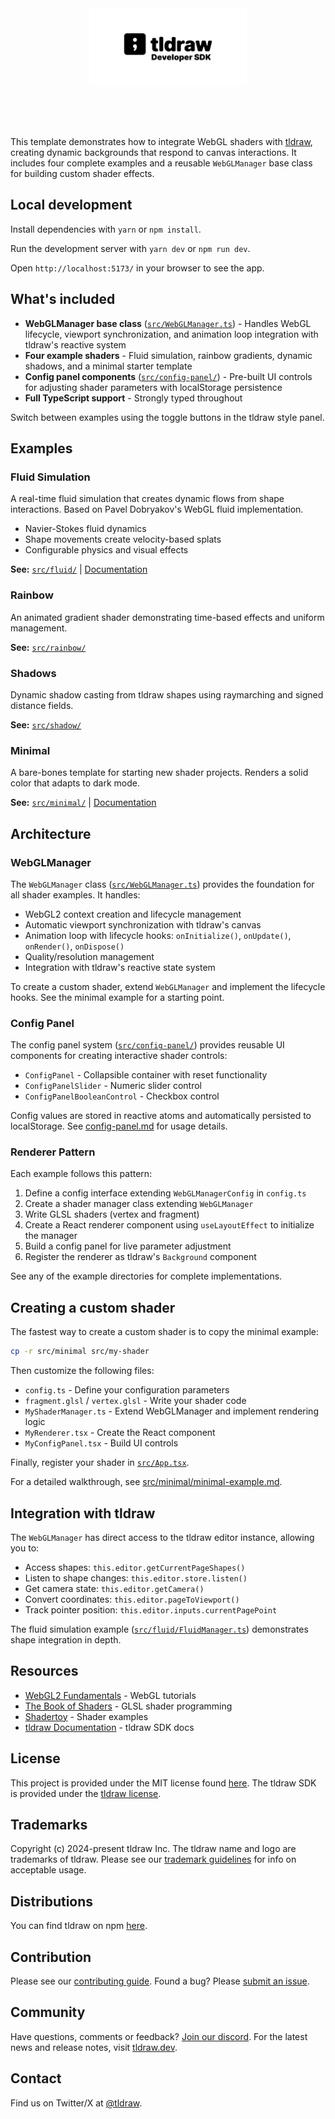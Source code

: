 <div alt style="text-align: center; transform: scale(.5);">
	<picture>
		<source media="(prefers-color-scheme: dark)" srcset="https://raw.githubusercontent.com/tldraw/tldraw/main/assets/github-hero-dark.png" />
		<img alt="tldraw" src="https://raw.githubusercontent.com/tldraw/tldraw/main/assets/github-hero-light.png" />
	</picture>
</div>

This template demonstrates how to integrate WebGL shaders with [tldraw](https://github.com/tldraw/tldraw), creating dynamic backgrounds that respond to canvas interactions. It includes four complete examples and a reusable `WebGLManager` base class for building custom shader effects.

## Local development

Install dependencies with `yarn` or `npm install`.

Run the development server with `yarn dev` or `npm run dev`.

Open `http://localhost:5173/` in your browser to see the app.

## What's included

- **WebGLManager base class** ([`src/WebGLManager.ts`](src/WebGLManager.ts)) - Handles WebGL lifecycle, viewport synchronization, and animation loop integration with tldraw's reactive system
- **Four example shaders** - Fluid simulation, rainbow gradients, dynamic shadows, and a minimal starter template
- **Config panel components** ([`src/config-panel/`](src/config-panel/)) - Pre-built UI controls for adjusting shader parameters with localStorage persistence
- **Full TypeScript support** - Strongly typed throughout

Switch between examples using the toggle buttons in the tldraw style panel.

## Examples

### Fluid Simulation

A real-time fluid simulation that creates dynamic flows from shape interactions. Based on Pavel Dobryakov's WebGL fluid implementation.

- Navier-Stokes fluid dynamics
- Shape movements create velocity-based splats
- Configurable physics and visual effects

**See:** [`src/fluid/`](src/fluid/) | [Documentation](src/fluid/fluid.md)

### Rainbow

An animated gradient shader demonstrating time-based effects and uniform management.

**See:** [`src/rainbow/`](src/rainbow/)

### Shadows

Dynamic shadow casting from tldraw shapes using raymarching and signed distance fields.

**See:** [`src/shadow/`](src/shadow/)

### Minimal

A bare-bones template for starting new shader projects. Renders a solid color that adapts to dark mode.

**See:** [`src/minimal/`](src/minimal/) | [Documentation](src/minimal/minimal-example.md)

## Architecture

### WebGLManager

The `WebGLManager` class ([`src/WebGLManager.ts`](src/WebGLManager.ts)) provides the foundation for all shader examples. It handles:

- WebGL2 context creation and lifecycle management
- Automatic viewport synchronization with tldraw's canvas
- Animation loop with lifecycle hooks: `onInitialize()`, `onUpdate()`, `onRender()`, `onDispose()`
- Quality/resolution management
- Integration with tldraw's reactive state system

To create a custom shader, extend `WebGLManager` and implement the lifecycle hooks. See the minimal example for a starting point.

### Config Panel

The config panel system ([`src/config-panel/`](src/config-panel/)) provides reusable UI components for creating interactive shader controls:

- `ConfigPanel` - Collapsible container with reset functionality
- `ConfigPanelSlider` - Numeric slider control
- `ConfigPanelBooleanControl` - Checkbox control

Config values are stored in reactive atoms and automatically persisted to localStorage. See [config-panel.md](src/config-panel/config-panel.md) for usage details.

### Renderer Pattern

Each example follows this pattern:

1. Define a config interface extending `WebGLManagerConfig` in `config.ts`
2. Create a shader manager class extending `WebGLManager`
3. Write GLSL shaders (vertex and fragment)
4. Create a React renderer component using `useLayoutEffect` to initialize the manager
5. Build a config panel for live parameter adjustment
6. Register the renderer as tldraw's `Background` component

See any of the example directories for complete implementations.

## Creating a custom shader

The fastest way to create a custom shader is to copy the minimal example:

```bash
cp -r src/minimal src/my-shader
```

Then customize the following files:

- `config.ts` - Define your configuration parameters
- `fragment.glsl` / `vertex.glsl` - Write your shader code
- `MyShaderManager.ts` - Extend WebGLManager and implement rendering logic
- `MyRenderer.tsx` - Create the React component
- `MyConfigPanel.tsx` - Build UI controls

Finally, register your shader in [`src/App.tsx`](src/App.tsx).

For a detailed walkthrough, see [src/minimal/minimal-example.md](src/minimal/minimal-example.md).

## Integration with tldraw

The `WebGLManager` has direct access to the tldraw editor instance, allowing you to:

- Access shapes: `this.editor.getCurrentPageShapes()`
- Listen to shape changes: `this.editor.store.listen()`
- Get camera state: `this.editor.getCamera()`
- Convert coordinates: `this.editor.pageToViewport()`
- Track pointer position: `this.editor.inputs.currentPagePoint`

The fluid simulation example ([`src/fluid/FluidManager.ts`](src/fluid/FluidManager.ts)) demonstrates shape integration in depth.

## Resources

- [WebGL2 Fundamentals](https://webgl2fundamentals.org/) - WebGL tutorials
- [The Book of Shaders](https://thebookofshaders.com/) - GLSL shader programming
- [Shadertoy](https://www.shadertoy.com/) - Shader examples
- [tldraw Documentation](https://tldraw.dev) - tldraw SDK docs

## License

This project is provided under the MIT license found [here](https://github.com/tldraw/vite-template/blob/main/LICENSE.md). The tldraw SDK is provided under the [tldraw license](https://github.com/tldraw/tldraw/blob/main/LICENSE.md).

## Trademarks

Copyright (c) 2024-present tldraw Inc. The tldraw name and logo are trademarks of tldraw. Please see our [trademark guidelines](https://github.com/tldraw/tldraw/blob/main/TRADEMARKS.md) for info on acceptable usage.

## Distributions

You can find tldraw on npm [here](https://www.npmjs.com/package/@tldraw/tldraw?activeTab=versions).

## Contribution

Please see our [contributing guide](https://github.com/tldraw/tldraw/blob/main/CONTRIBUTING.md). Found a bug? Please [submit an issue](https://github.com/tldraw/tldraw/issues/new).

## Community

Have questions, comments or feedback? [Join our discord](https://discord.tldraw.com/?utm_source=github&utm_medium=readme&utm_campaign=sociallink). For the latest news and release notes, visit [tldraw.dev](https://tldraw.dev).

## Contact

Find us on Twitter/X at [@tldraw](https://twitter.com/tldraw).
